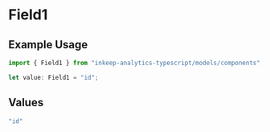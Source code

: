 # Field1

## Example Usage

```typescript
import { Field1 } from "inkeep-analytics-typescript/models/components";

let value: Field1 = "id";
```

## Values

```typescript
"id"
```